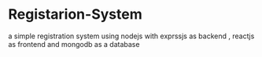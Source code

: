 # Registarion-System
a simple registration system using nodejs with exprssjs as backend , reactjs as frontend and mongodb as a database
